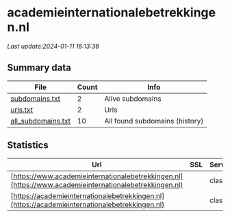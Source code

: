 # academieinternationalebetrekkingen.nl
*Last update:2024-01-11 16:13:36*
## Summary data
| File       | Count | Info |
|------------|-------|------|
|[subdomains.txt](/data/academieinternationalebetrekkingen/subdomains.txt)|2|Alive subdomains|
|[urls.txt](/data/academieinternationalebetrekkingen/urls.txt)|2|Urls|
|[all_subdomains.txt](/data/academieinternationalebetrekkingen/all_subdomains.txt)|10|All found subdomains (history)|
## Statistics
| Url | SSL | Server | Cookie | HSTS | CSP | XFO | XXP | RP | Tech |
|------------|-------|------|------|------|------|------|------|------|------|
|[https://www.academieinternationalebetrekkingen.nl](https://www.academieinternationalebetrekkingen.nl)| |class|:warning: |:white_check_mark: |:warning: | |:white_check_mark: |:white_check_mark: |HSTS|
|[https://academieinternationalebetrekkingen.nl](https://academieinternationalebetrekkingen.nl)| |class|:warning: |:white_check_mark: |:warning: | |:white_check_mark: |:white_check_mark: |HSTS|